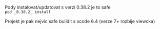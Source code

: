 Pody instalovat/updatovat s verzi 0.38.2 je to safe  
```pod _0.38.2_ install```

Projekt je pak nejvic safe buildit s xcode 6.4 (verze 7+ rozbije viewcka)